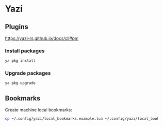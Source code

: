 # Yazi

## Plugins

https://yazi-rs.github.io/docs/cli#pm

### Install packages

```bash
ya pkg install
```

### Upgrade packages

```bash
ya pkg upgrade
```

## Bookmarks

Create machine local bookmarks:

```bash
cp ~/.config/yazi/local_bookmarks.example.lua ~/.config/yazi/local_bookmarks.lua
```
